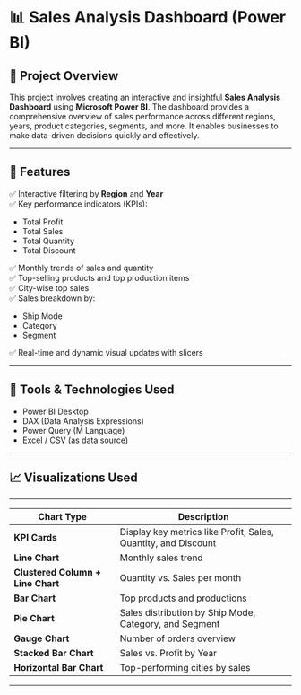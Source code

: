 # 📊 Sales Analysis Dashboard (Power BI)

## 📁 Project Overview

This project involves creating an interactive and insightful **Sales Analysis Dashboard** using **Microsoft Power BI**. The dashboard provides a comprehensive overview of sales performance across different regions, years, product categories, segments, and more. It enables businesses to make data-driven decisions quickly and effectively.

---

## 🚀 Features

✅ Interactive filtering by **Region** and **Year**  
✅ Key performance indicators (KPIs):
- Total Profit
- Total Sales
- Total Quantity
- Total Discount

✅ Monthly trends of sales and quantity  
✅ Top-selling products and top production items  
✅ City-wise top sales  
✅ Sales breakdown by:
- Ship Mode
- Category
- Segment

✅ Real-time and dynamic visual updates with slicers

---

## 📌 Tools & Technologies Used

- Power BI Desktop  
- DAX (Data Analysis Expressions)  
- Power Query (M Language)  
- Excel / CSV (as data source)

---

## 📈 Visualizations Used
-----------------------------------------------------------------------------------------------
| Chart Type                 | Description                                                    |
|----------------------------|----------------------------------------------------------------|
| **KPI Cards**              | Display key metrics like Profit, Sales, Quantity, and Discount |
| **Line Chart**             | Monthly sales trend                                            |
| **Clustered Column + Line Chart** | Quantity vs. Sales per month                            |
| **Bar Chart**              | Top products and productions                                   |
| **Pie Chart**              | Sales distribution by Ship Mode, Category, and Segment         |
| **Gauge Chart**            | Number of orders overview                                      |
| **Stacked Bar Chart**      | Sales vs. Profit by Year                                       |
| **Horizontal Bar Chart**   | Top-performing cities by sales                                 |
-----------------------------------------------------------------------------------------------

